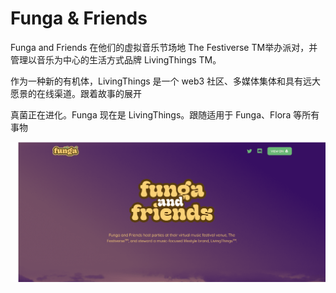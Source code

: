 # Funga & Friends

Funga and Friends 在他们的虚拟音乐节场地 The Festiverse TM举办派对，并管理以音乐为中心的生活方式品牌 LivingThings TM。

作为一种新的有机体，LivingThings 是一个 web3 社区、多媒体集体和具有远大愿景的在线渠道。跟着故事的展开 

真菌正在进化。Funga 现在是 LivingThings。跟随适用于 Funga、Flora 等所有事物

![nft](01.png)



